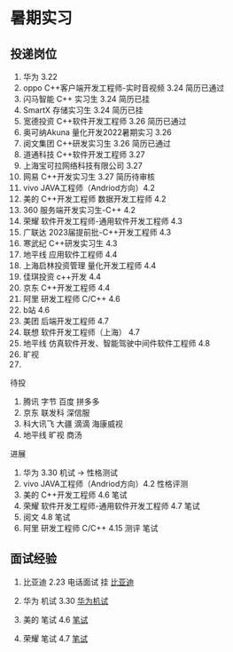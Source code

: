 # 暑期实习

## 投递岗位
1. 华为 3.22
2. oppo C++客户端开发工程师-实时音视频 3.24 简历已通过
3. 闪马智能 C++ 实习生 3.24 简历已挂
4. SmartX 存储实习生 3.24 简历已挂
5. 宽德投资 C++软件开发工程师 3.26 简历已通过
6. 奥可纳Akuna 量化开发2022暑期实习 3.26
7. 阅文集团 C++研发实习生 3.26 简历已通过
8. 道通科技 C++软件开发工程师 3.27
9. 上海宝可拉网络科技有限公司 3.27
10. 网易 C++开发实习生 3.27 简历待审核
11. vivo JAVA工程师（Andriod方向）4.2
12. 美的 C++开发工程师 数据开发工程师 4.2
13. 360 服务端开发实习生-C++ 4.2
14. 荣耀 软件开发工程师-通用软件开发工程师 4.3
15. 广联达 2023届提前批-C++开发工程师 4.3
16. 寒武纪 C++研发实习生 4.3
17. 地平线 应用软件工程师 4.4
18. 上海启林投资管理 量化开发工程师 4.4
19. 佳琪投资 c++开发 4.4
20. 京东 C++开发工程师 4.4
21. 阿里 研发工程师 C/C++ 4.6
22. b站 4.6
23. 美团 后端开发工程师 4.7
24. 联想 软件开发工程师（上海） 4.7
25. 地平线 仿真软件开发、智能驾驶中间件软件工程师 4.8
26. 旷视
27. 




待投
1. 腾讯 字节 百度 拼多多
2. 京东 联发科 深信服
3. 科大讯飞 大疆 滴滴 海康威视
4. 地平线 旷视 商汤 

进展  
1. 华为 3.30 机试 -> 性格测试
2. vivo JAVA工程师（Andriod方向）4.2 性格评测
3. 美的 C++开发工程师 4.6 笔试
4. 荣耀 软件开发工程师-通用软件开发工程师 4.7 笔试
5. 阅文 4.8 笔试
6. 阿里 研发工程师 C/C++ 4.15 测评 笔试 


## 面试经验  

1. 比亚迪 2.23 电话面试  挂 
[比亚迪](.//比亚迪.md)


2. 华为 机试 3.30
[华为机试](https://www.nowcoder.com/discuss/919142?type=post&order=create&pos=&page=1&ncTraceId=&channel=-1&source_id=search_post_nctrack&gio_id=E1540C4C1D1FFD6FD3F271079B049B8B-1648800652477)

3. 美的 笔试 4.6
[笔试](.//美的.md)

4. 荣耀 笔试 4.7
[笔试](.//荣耀.md)